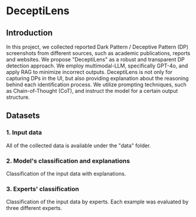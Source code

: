 # DeceptiLens
## Introduction
In this project, we collected reported Dark Pattern / Deceptive Pattern (DP) screenshots from different sources, such as academic publications, reports and websites. 
We propose "DeceptiLens" as a robust and transparent DP detection approach. We employ multimodal-LLM, specifically GPT-4o, and apply RAG to minimize incorrect outputs. DeceptiLens is not only for capturing DPs in the UI, but also providing explanation about the reasoning behind each identification process. We utilize prompting techniques, such as Chain-of-Thought (CoT), and instruct the model for a certain output structure. 

## Datasets
### 1. Input data
All of the collected data is available under the "data" folder.
### 2. Model's classification and explanations
Classification of the input data with explanations.
### 3. Experts' classification
Classification of the input data by experts. Each example was evaluated by three different experts. 


